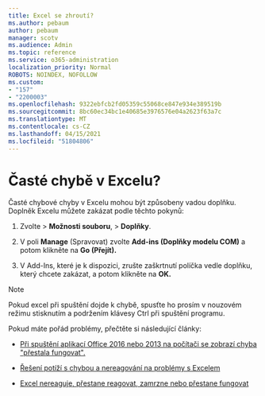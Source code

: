 ```yaml
---
title: Excel se zhroutí?
ms.author: pebaum
author: pebaum
manager: scotv
ms.audience: Admin
ms.topic: reference
ms.service: o365-administration
localization_priority: Normal
ROBOTS: NOINDEX, NOFOLLOW
ms.custom:
- "157"
- "2200003"
ms.openlocfilehash: 9322ebfcb2fd05359c55068ce847e934e389519b
ms.sourcegitcommit: 8bc60ec34bc1e40685e3976576e04a2623f63a7c
ms.translationtype: MT
ms.contentlocale: cs-CZ
ms.lasthandoff: 04/15/2021
ms.locfileid: "51804806"
---
```

# <a name="frequent-excel-crashes"></a>Časté chybě v Excelu?

Časté chybové chyby v Excelu mohou být způsobeny vadou doplňku. Doplněk Excelu můžete zakázat podle těchto pokynů:
  
1. Zvolte  \> **Možnosti souboru**, \> **Doplňky**.

2. V poli **Manage** (Spravovat) zvolte **Add-ins (Doplňky modelu COM)** a potom klikněte na **Go (Přejít).**

3. V Add-Ins, které je k dispozici, zrušte zaškrtnutí políčka vedle doplňku, který chcete zakázat, a potom klikněte na **OK.**

> [!NOTE]
> Pokud excel při spuštění dojde k chybě, spusťte ho prosím v nouzovém režimu stisknutím a podržením klávesy Ctrl při spuštění programu.
  
Pokud máte pořád problémy, přečtěte si následující články:
  
- [Při spuštění aplikací Office 2016 nebo 2013 na počítači se zobrazí chyba "přestala fungovat".](https://support.office.com/article/52bd7985-4e99-4a35-84c8-2d9b8301a2fa.aspx)

- [Řešení potíží s chybou a nereagování na problémy s Excelem](https://support.microsoft.com/help/2758592/how-to-troubleshoot-crashing-and-not-responding-issues-with-excel)

- [Excel nereaguje, přestane reagovat, zamrzne nebo přestane fungovat](https://support.office.com/article/37e7d3c9-9e84-40bf-a805-4ca6853a1ff4.aspx)
